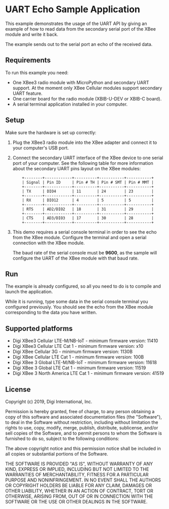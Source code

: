 UART Echo Sample Application
============================

This example demonstrates the usage of the UART API by giving an example of
how to read data from the secondary serial port of the XBee module and write
it back.

The example sends out to the serial port an echo of the received data.

Requirements
------------

To run this example you need:

* One XBee3 radio module with MicroPython and secondary UART support. At the
  moment only XBee Cellular modules support secondary UART feature.
* One carrier board for the radio module (XBIB-U-DEV or XBIB-C board).
* A serial terminal application installed in your computer.

Setup
-----

Make sure the hardware is set up correctly:

1. Plug the XBee3 radio module into the XBee adapter and connect it to your
   computer's USB port.
2. Connect the secondary UART interface of the XBee device to one serial port
   of your computer. See the following table for more information about the
   secondary UART pins layout on the XBee modules:

           +--------+------------+----------+-----------+-----------+
           | Signal | Pin ID     | Pin # TH | Pin # SMT | Pin # MMT |
           +--------+------------+----------+-----------+-----------+
           | TX     | DIO4       | 11       | 24        | 23        |
           +--------+------------+----------+-----------+-----------+
           | RX     | DIO12      | 4        | 5         | 5         |
           +--------+------------+----------+-----------+-----------+
           | RTS    | AD2/DIO2   | 18       | 31        | 29        |
           +--------+------------+----------+-----------+-----------+
           | CTS    | AD3/DIO3   | 17       | 30        | 28        |
           +--------+------------+----------+-----------+-----------+

3. This demo requires a serial console terminal in order to see the echo from
   the XBee module. Configure the terminal and open a serial connection with
   the XBee module.

   The baud rate of the serial console must be **9600**, as the sample will
   configure the UART of the XBee module with that baud rate.

Run
---

The example is already configured, so all you need to do is to compile and
launch the application.

While it is running, type some data in the serial console terminal you
configured previously. You should see the echo from the XBee module
corresponding to the data you have written.

Supported platforms
-------------------

* Digi XBee3 Cellular LTE-M/NB-IoT - minimum firmware version: 11410
* Digi XBee3 Cellular LTE Cat 1 - minimum firmware version: x10
* Digi XBee Cellular 3G - minimum firmware version: 1130B
* Digi XBee Cellular LTE Cat 1 - minimum firmware version: 100B
* Digi XBee 3 Global LTE-M/NB-IoT - minimum firmware version: 11618
* Digi XBee 3 Global LTE Cat 1 - minimum firmware version: 11519
* Digi XBee 3 North America LTE Cat 1 - minimum firmware version: 41519

License
-------

Copyright (c) 2019, Digi International, Inc.

Permission is hereby granted, free of charge, to any person obtaining a copy
of this software and associated documentation files (the "Software"), to deal
in the Software without restriction, including without limitation the rights
to use, copy, modify, merge, publish, distribute, sublicense, and/or sell
copies of the Software, and to permit persons to whom the Software is
furnished to do so, subject to the following conditions:

The above copyright notice and this permission notice shall be included in all
copies or substantial portions of the Software.

THE SOFTWARE IS PROVIDED "AS IS", WITHOUT WARRANTY OF ANY KIND, EXPRESS OR
IMPLIED, INCLUDING BUT NOT LIMITED TO THE WARRANTIES OF MERCHANTABILITY,
FITNESS FOR A PARTICULAR PURPOSE AND NONINFRINGEMENT. IN NO EVENT SHALL THE
AUTHORS OR COPYRIGHT HOLDERS BE LIABLE FOR ANY CLAIM, DAMAGES OR OTHER
LIABILITY, WHETHER IN AN ACTION OF CONTRACT, TORT OR OTHERWISE, ARISING FROM,
OUT OF OR IN CONNECTION WITH THE SOFTWARE OR THE USE OR OTHER DEALINGS IN THE
SOFTWARE.